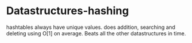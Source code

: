 # Datastructures-hashing
hashtables always have unique values. does addition, searching and deleting using O[1] on average.
Beats all the other datastructures in time.

